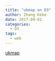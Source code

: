 ```yaml
---
title: "ukmap on D3"
author: Zhang Keke
date: 2017-09-01
categories:
  - D3
tags:
  - web
---
```


[ukmap](/ukmap)
